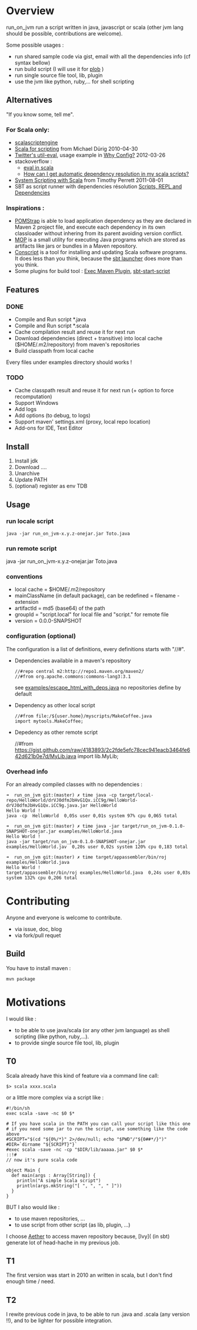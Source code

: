 # Overview

run_on_jvm run a script written in java, javascript or scala (other jvm lang should be possible, contributions are welcome).

Some possible usages :

* run shared sample code via gist, email with all the dependencies info (cf syntax bellow)
* run build script (I will use it for [plob](https://github.com/davidB/plob) )
* run single source file tool, lib, plugin
* use the jvm like python, ruby,... for shell scripting

## Alternatives

"If you know some, tell me".

### For Scala only:

* [scalascriptengine](http://code.google.com/p/scalascriptengine/)
* [Scala for scripting](http://fr.slideshare.net/day/15-5e-scripting-drig) from Michael Dürig 2010-04-30
* [Twitter's util-eval](https://github.com/twitter/util), usage example in [Why Config?](http://robey.lag.net/2012/03/26/why-config.html) 2012-03-26
* stackoverflow :
  * [eval in scala](http://stackoverflow.com/questions/1183645/eval-in-scala)
  * [How can I get automatic dependency resolution in my scala scripts?](http://stackoverflow.com/questions/7600189/how-can-i-get-automatic-dependency-resolution-in-my-scala-scripts)
* [System Scripting with Scala](http://timperrett.com/2011/08/01/system-scripting-with-scala/) from Timothy Perrett  2011-08-01
* SBT as script runner with dependencies résolution [Scripts, REPL,and Dependencies](http://www.scala-sbt.org/release/docs/Detailed-Topics/Scripts)

### Inspirations :

* [POMStrap](http://jfluid.com/) is able to load application dependency as they are declared in Maven 2 project file, and execute each dependency in its own classloader without inhering from its parent avoiding version conflict.
* [MOP](http://mop.fusesource.org/) is a small utility for executing Java programs which are stored as artifacts like jars or bundles in a Maven repository.
* [Conscript](https://github.com/n8han/conscript) is a tool for installing and updating Scala software programs. It does less than you think, because the [sbt launcher](https://github.com/harrah/xsbt/tree/0.13/launch) does more than you think.
* Some plugins for build tool : [Exec Maven Plugin](http://mojo.codehaus.org/exec-maven-plugin/), [sbt-start-script](https://github.com/sbt/sbt-start-script)

## Features

### DONE

* Compile and Run script *.java
* Compile and Run script *.scala
* Cache compilation result and reuse it for next run
* Download dependencies (direct + transitive) into local cache ($HOME/.m2/repository) from maven's repositories
* Build classpath from local cache

Every files under examples directory should works !

### TODO

* Cache classpath result and reuse it for next run (+ option to force recomputation)
* Support Windows
* Add logs
* Add options (to debug, to logs)
* Support maven' settings.xml (proxy, local repo location)
* Add-ons for IDE, Text Editor 

## Install

1. Install jdk
2. Download ....
3. Unarchive
4. Update PATH
5. (optional) register as env
TDB

## Usage

### run locale script

    java -jar run_on_jvm-x.y.z-onejar.jar Toto.java

### run remote script

  java -jar run_on_jvm-x.y.z-onejar.jar Toto.java

### conventions

* local cache = $HOME/.m2/repository
* mainClassName (in default package), can be redefined = filename - extension 
* artifactId = md5 (base64) of the path
* groupId = "script.local" for local file and "script.<hostname>" for remote file
* version = 0.0.0-SNAPSHOT

### configuration (optional)

The configuration is a list of definitions, every definitions starts with "//#".

* Dependencies available in a maven's repository

      //#repo central m2:http://repo1.maven.org/maven2/
      //#from org.apache.commons:commons-lang3:3.1

  see [examples/escape_html_with_deps.java]()
  no repositories define by default    
* Dependency as other local script

      //#from file:/${user.home}/myscripts/MakeCoffee.java
      import mytools.MakeCoffee;

* Depedency as other remote script

     //#from https://gist.github.com/raw/4183893/2c2fde5efc78cec941eacb3464fe642d621b0e7d/MyLib.java
     import lib.MyLib;

### Overhead info

For an already compiled classes with no dependencies :

    ➜  run_on_jvm git:(master) ✗ time java -cp target/local-repo/HelloWorld/drVJ0dfmJbHvG1Qx.iCC9g/HelloWorld-drVJ0dfmJbHvG1Qx.iCC9g.java.jar HelloWorld
    Hello World !
    java -cp  HelloWorld  0,05s user 0,01s system 97% cpu 0,065 total

    ➜  run_on_jvm git:(master) ✗ time java -jar target/run_on_jvm-0.1.0-SNAPSHOT-onejar.jar examples/HelloWorld.java
    Hello World !
    java -jar target/run_on_jvm-0.1.0-SNAPSHOT-onejar.jar examples/HelloWorld.jav  0,20s user 0,02s system 120% cpu 0,183 total

    ➜  run_on_jvm git:(master) ✗ time target/appassembler/bin/roj examples/HelloWorld.java
    Hello World !
    target/appassembler/bin/roj examples/HelloWorld.java  0,24s user 0,03s system 132% cpu 0,206 total


# Contributing

Anyone and everyone is welcome to contribute.

* via issue, doc, blog
* via fork/pull requet

## Build

You have to install maven :

    mvn package

# Motivations

I would like :
* to be able to use java/scala (or any other jvm language) as shell scripting (like python, ruby,...).
* to provide single source file tool, lib, plugin

## T0

Scala already have this kind of feature via a command line call:

    $> scala xxxx.scala

or a little more complex via a script like :

	#!/bin/sh
	exec scala -save -nc $0 $*

	# If you have scala in the PATH you can call your script like this one
	# if you need some jar to run the script, use something like the code above
	#SCRIPT="$(cd "${0%/*}" 2>/dev/null; echo "$PWD"/"${0##*/}")"
	#DIR=`dirname "${SCRIPT}"}`
	#exec scala -save -nc -cp "$DIR/lib/aaaaa.jar" $0 $*
	::!#
	// now it's pure scala code

	object Main {
	  def main(args : Array[String]) {
	    println("A simple Scala script")
	    println(args.mkString("[ ", ", ", " ]"))
	  }
	}

BUT I also would like :
* to use maven repositories, ...
* to use script from other script (as lib, plugin, ...)

I choose [Aether](http://wiki.eclipse.org/Aether) to access maven repository because, [Ivy]( (in sbt) generate lot of head-hache in my previous job.

## T1

The first version was start in 2010 an written in scala, but I don't find enough time / need.

## T2

I rewite previous code in java, to be able to run .java and .scala (any version !!), and to be lighter for possible integration.
